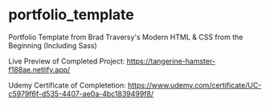 # portfolio_template
Portfolio Template from Brad Traversy's Modern HTML &amp; CSS from the Beginning (Including Sass)

Live Preview of Completed Project: https://tangerine-hamster-f188ae.netlify.app/

Udemy Certificate of Completetion: https://www.udemy.com/certificate/UC-c5979f6f-d535-4407-ae0a-4bc1839499f8/
